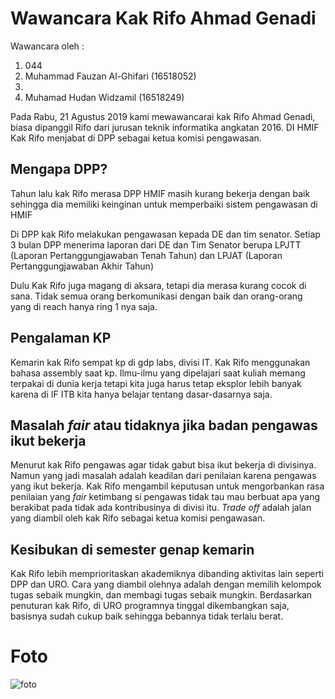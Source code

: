 # Wawancara Kak Rifo Ahmad Genadi

Wawancara oleh :

1. 044
2. Muhammad Fauzan Al-Ghifari (16518052)
3. 
4. Muhamad Hudan Widzamil (16518249)

Pada Rabu, 21 Agustus 2019 kami mewawancarai kak Rifo Ahmad Genadi, biasa dipanggil Rifo dari jurusan teknik informatika angkatan 2016. DI HMIF Kak Rifo menjabat di DPP sebagai ketua komisi pengawasan.

## Mengapa DPP?
Tahun lalu kak Rifo merasa DPP HMIF masih kurang bekerja dengan baik sehingga dia memiliki keinginan untuk memperbaiki sistem pengawasan di HMIF

Di DPP kak Rifo melakukan pengawasan kepada DE dan tim senator. Setiap 3 bulan DPP menerima laporan dari DE dan Tim Senator berupa LPJTT (Laporan Pertanggungjawaban Tenah Tahun) dan LPJAT (Laporan Pertanggungjawaban Akhir Tahun)

Dulu Kak Rifo juga magang di aksara, tetapi dia merasa kurang cocok di sana. Tidak semua orang berkomunikasi dengan baik dan orang-orang yang di reach hanya ring 1 nya saja.

## Pengalaman KP
Kemarin kak Rifo sempat kp di gdp labs, divisi IT. Kak Rifo menggunakan bahasa assembly saat kp. Ilmu-ilmu yang dipelajari saat kuliah memang terpakai di dunia kerja tetapi kita juga harus tetap eksplor lebih banyak karena di IF ITB kita hanya belajar tentang dasar-dasarnya saja.

## Masalah *fair* atau tidaknya jika badan pengawas ikut bekerja
Menurut kak Rifo pengawas agar tidak gabut bisa ikut bekerja di divisinya. Namun yang jadi masalah adalah keadilan dari penilaian karena pengawas yang ikut bekerja. Kak Rifo mengambil keputusan untuk mengorbankan rasa penilaian yang *fair* ketimbang si pengawas tidak tau mau berbuat apa yang berakibat pada tidak ada kontribusinya di divisi itu. *Trade off* adalah jalan yang diambil oleh kak Rifo sebagai ketua komisi pengawasan.

## Kesibukan di semester genap kemarin
Kak Rifo lebih memprioritaskan akademiknya dibanding aktivitas lain seperti DPP dan URO. Cara yang diambil olehnya adalah dengan memilih kelompok tugas sebaik mungkin, dan membagi tugas sebaik mungkin. Berdasarkan penuturan kak Rifo, di URO programnya tinggal dikembangkan saja, basisnya sudah cukup baik sehingga bebannya tidak terlalu berat.

# Foto
![foto](./16518044-16518052-16518115-16518249-16518333.jpg)
